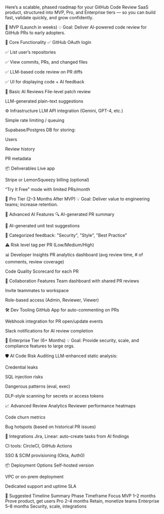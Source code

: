 Here’s a scalable, phased roadmap for your GitHub Code Review SaaS product, structured into MVP, Pro, and Enterprise tiers — so you can build fast, validate quickly, and grow confidently.

🚀 MVP (Launch in weeks)
💡 Goal: Deliver AI-powered code review for GitHub PRs to early adopters.

🔧 Core Functionality
✅ GitHub OAuth login

✅ List user’s repositories

✅ View commits, PRs, and changed files

✅ LLM-based code review on PR diffs

✅ UI for displaying code + AI feedback

🧠 Basic AI Reviews
File-level patch review

LLM-generated plain-text suggestions

⚙️ Infrastructure
LLM API integration (Gemini, GPT-4, etc.)

Simple rate limiting / queuing

Supabase/Postgres DB for storing:

Users

Review history

PR metadata

📦 Deliverables
Live app

Stripe or LemonSqueezy billing (optional)

“Try It Free” mode with limited PRs/month

💼 Pro Tier (2–3 Months After MVP)
💡 Goal: Deliver value to engineering teams; increase retention.

🧠 Advanced AI Features
🔍 AI-generated PR summary

🧪 AI-generated unit test suggestions

🧠 Categorized feedback: "Security", "Style", "Best Practice"

⚠️ Risk level tag per PR (Low/Medium/High)

📊 Developer Insights
PR analytics dashboard (avg review time, # of comments, review coverage)

Code Quality Scorecard for each PR

👥 Collaboration Features
Team dashboard with shared PR reviews

Invite teammates to workspace

Role-based access (Admin, Reviewer, Viewer)

🛠️ Dev Tooling
GitHub App for auto-commenting on PRs

Webhook integration for PR open/update events

Slack notifications for AI review completion

🏢 Enterprise Tier (6+ Months)
💡 Goal: Provide security, scale, and compliance features to large orgs.

🛡️ AI Code Risk Auditing
LLM-enhanced static analysis:

Credential leaks

SQL injection risks

Dangerous patterns (eval, exec)

DLP-style scanning for secrets or access tokens

📈 Advanced Review Analytics
Reviewer performance heatmaps

Code churn metrics

Bug hotspots (based on historical PR issues)

🧩 Integrations
Jira, Linear: auto-create tasks from AI findings

CI tools: CircleCI, GitHub Actions

SSO & SCIM provisioning (Okta, Auth0)

📦 Deployment Options
Self-hosted version

VPC or on-prem deployment

Dedicated support and uptime SLA

🧭 Suggested Timeline Summary
Phase	Timeframe	Focus
MVP	1–2 months	Prove product, get users
Pro	2–4 months	Retain, monetize teams
Enterprise	5–8 months	Security, scale, integrations







